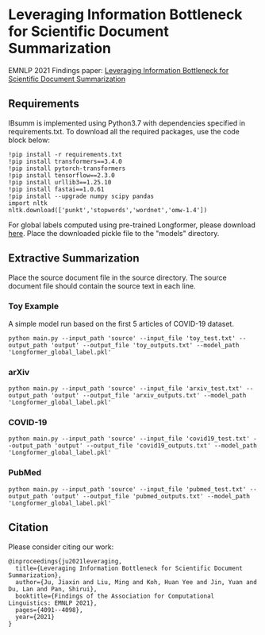 # Leveraging Information Bottleneck for Scientific Document Summarization
EMNLP 2021 Findings paper: [Leveraging Information Bottleneck for Scientific Document Summarization](https://arxiv.org/pdf/2110.01280.pdf)


## Requirements 
IBsumm is implemented using Python3.7 with dependencies specified in requirements.txt. To download all the required packages, use the code block below: 
```
!pip install -r requirements.txt
!pip install transformers==3.4.0
!pip install pytorch-transformers
!pip install tensorflow==2.3.0
!pip install urllib3==1.25.10
!pip install fastai==1.0.61
!pip install --upgrade numpy scipy pandas
import nltk
nltk.download(['punkt','stopwords','wordnet','omw-1.4'])
```

For global labels computed using pre-trained Longformer, please download [here](https://drive.google.com/file/d/1itVpchvwZN3-lY5YCPWO3YIOGSzxPF_c/view?usp=sharing). Place the downloaded pickle file to the "models" directory.


## Extractive Summarization
Place the source document file in the source directory. The source document file should contain the source text in each line.
### Toy Example
A simple model run based on the first 5 articles of COVID-19 dataset.
```
python main.py --input_path 'source' --input_file 'toy_test.txt' --output_path 'output' --output_file 'toy_outputs.txt' --model_path 'Longformer_global_label.pkl'
```
### arXiv
```
python main.py --input_path 'source' --input_file 'arxiv_test.txt' --output_path 'output' --output_file 'arxiv_outputs.txt' --model_path 'Longformer_global_label.pkl'
```

### COVID-19 
```
python main.py --input_path 'source' --input_file 'covid19_test.txt' --output_path 'output' --output_file 'covid19_outputs.txt' --model_path 'Longformer_global_label.pkl'
```

### PubMed 
```
python main.py --input_path 'source' --input_file 'pubmed_test.txt' --output_path 'output' --output_file 'pubmed_outputs.txt' --model_path 'Longformer_global_label.pkl'
```

## Citation 
Please consider citing our work:
```
@inproceedings{ju2021leveraging,
  title={Leveraging Information Bottleneck for Scientific Document Summarization},
  author={Ju, Jiaxin and Liu, Ming and Koh, Huan Yee and Jin, Yuan and Du, Lan and Pan, Shirui},
  booktitle={Findings of the Association for Computational Linguistics: EMNLP 2021},
  pages={4091--4098},
  year={2021}
}
```
